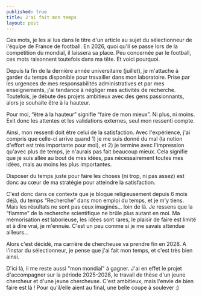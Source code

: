 ```yaml
---
published: true
title: J'ai fait mon temps
layout: post
---
```


Ces mots, je les ai lus dans le titre d'un article au sujet du sélectionneur de l'équipe de France de football. En 2026, quoi qu'il se passe lors de la compétition du mondial, il laissera sa place. Peu concernée par le football, ces mots raisonnent toutefois dans ma tête. Et voici pourquoi.

Depuis la fin de la dernière année universitaire (juillet), je m'attache à garder du temps disponible pour travailler dans mon laboratoire. Prise par les urgences de mes responsabilités administratives et par mes enseignements, j'ai tendance à négliger mes activités de recherche. Toutefois, je débute des projets ambitieux avec des gens passionnants, alors je souhaite être à la hauteur. 

Pour moi, “être à la hauteur” signifie “faire de mon mieux”. Ni plus, ni moins. Exit donc les attentes et les validations externes, seul mon ressenti compte. 

Ainsi, mon ressenti doit être celui de la satisfaction. Avec l'expérience, j'ai compris que celle-ci arrive quand 1) je me suis donné du mal (la notion d'effort est très importante pour moi), et 2) je termine avec l'impression qu'avec plus de temps, je n'aurais pas fait beaucoup mieux. Cela signifie que je suis allée au bout de mes idées, pas nécessairement toutes mes idées, mais au moins les plus importantes.

Disposer du temps juste pour faire les choses (ni trop, ni pas assez) est donc au cœur de ma stratégie pour atteindre la satisfaction. 

C'est donc dans ce contexte que je bloque religieusement depuis 6 mois déjà, du temps “Recherche” dans mon emploi du temps, et je m'y tiens. Mais les résultats ne sont pas ceux imaginés… loin de là. Je ressens que la “flamme” de la recherche scientifique ne brûle plus autant en moi. Ma mémorisation est laborieuse, les idées sont rares, le plaisir de faire est limité et à dire vrai, je m'ennuie. C'est un peu comme si je me savais attendue ailleurs…

Alors c'est décidé, ma carrière de chercheuse va prendre fin en 2028. A l'instar du sélectionneur, je pense que j'ai fait mon temps, et c'est très bien ainsi. 

D'ici là, il me reste aussi "mon mondial" à gagner. J'ai en effet le projet d'accompagner sur la période 2025-2028, le travail de thèse d'un jeune chercheur et d'une jeune chercheuse. C'est ambitieux, mais l'envie de bien faire est là ! Pour qu’il/elle aient au final, une belle coupe à soulever :)
